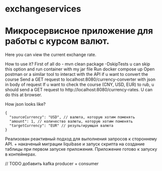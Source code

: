 # exchangeservices

# Микросервисное приложение для работы с курсом валют.

Here you can view the current exchange rate.

How to use it?
First of all do - mvn clean package -DskipTests u can skip this option and run container with my jar file
Run docker compose up
Open postman or a similar tool to interact with the API if u want to convert the course
Send a GET request to localhost:8080/currency-converter with json in body of request
If u want to check the course (CNY, USD, EUR) to rub, u should send a GET request to http://localhost:8080/currency-rates. U can do this at browser.

How json looks like?
```
{
  "sourceCurrency": "USD", // валюта, которую хотим поменять
  "amount": 1, // количество валюты, которую хотим поменять
  "targetCurrency": "EUR" // результирующая валюта
}
```
Реализован реактивный подход для выполнения запросов к стороннему API. + накаченый миграции liquibase и запуск скрипта на создание таблицы при первом запуске приложения. Приложение готово к запуску в контейнерах.



// TODO добавить kafka producer + consumer
